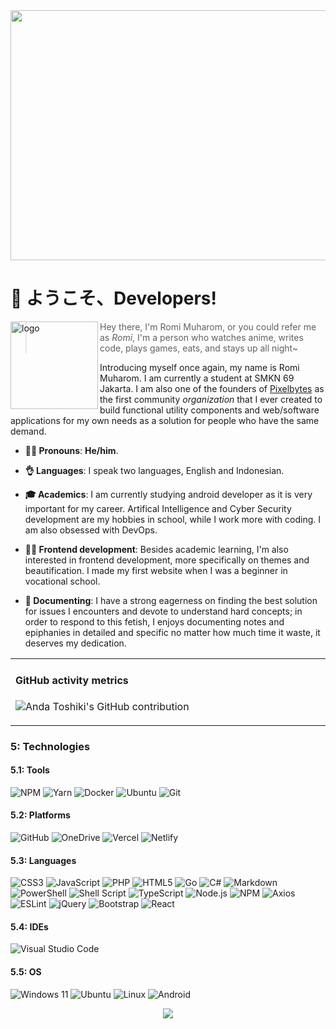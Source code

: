 <img src="https://cardivo.vercel.app/api?name=Romi%20Muharom&description=Hi,%20Im%20Romi%20Muharom%20and%20i%20love%20Coding&image=https://avatars.githubusercontent.com/u/121702894?v=4&usqp=CAU&usqp=CAU&backgroundColor=%23ecf0f1&instagram=romi_muh05&github=Leuthra&pattern=leaf&colorPattern=%23eaeaea" width="1538" height="400"/>

# 👋 ようこそ、Developers!

<img src="https://avatars.githubusercontent.com/u/121702894?v=4" alt="logo" width="140" height="140" align="left" />

> Hey there, I'm Romi Muharom, or you could refer me as _Romi_, I'm a person who watches anime, writes code, plays games, eats, and stays up all night~

Introducing myself once again, my name is Romi Muharom. I am currently a student at SMKN 69 Jakarta. I am also one of the founders of [Pixelbytes](https://github.com/pixlbytes) as the first community _organization_ that I ever created to build functional utility components and web/software applications for my own needs as a solution for people who have the same demand.

- **🤷‍♀️ Pronouns**: **He/him**.

- **👌 Languages**: I speak two languages, English and Indonesian.

- **🎓 Academics**: I am currently studying android developer as it is very important for my career. Artifical Intelligence and Cyber Security development are my hobbies in school, while I work more with coding. I am also obsessed with DevOps.

- **👩‍💻 Frontend development**: Besides academic learning, I'm also interested in frontend development, more specifically on themes and beautification. I made my first website when I was a beginner in vocational school.

- **📃 Documenting**: I have a strong eagerness on finding the best solution for issues I encounters and devote to understand hard concepts; in order to respond to this fetish, I enjoys documenting notes and epiphanies in detailed and specific no matter how much time it waste, it deserves my dedication.

<table width="960px">
<tr>
<td valign="top" width="50%">

#### GitHub activity metrics

![Anda Toshiki's GitHub contribution](https://github-readme-activity-graph.vercel.app/graph?username=leuthra&theme=github-compact)
</td>
</tr>
</table>

### 5: Technologies

#### 5.1: Tools

![NPM](https://img.shields.io/badge/NPM-%23CB3837.svg?style=flat&logo=npm&logoColor=white) ![Yarn](https://img.shields.io/badge/yarn-%232C8EBB.svg?style=flat&logo=yarn&logoColor=white) ![Docker](https://img.shields.io/badge/-Docker-2496ED?logo=Docker&logoColor=FFF) ![Ubuntu](https://img.shields.io/badge/-Ubuntu-E95420?logo=Ubuntu&logoColor=FFF) ![Git](https://img.shields.io/badge/git-%23F05033.svg?style=flat&logo=git&logoColor=white)

#### 5.2: Platforms

![GitHub](https://img.shields.io/badge/github-%23121011.svg?style=flat&logo=github&logoColor=white) ![OneDrive](https://img.shields.io/badge/OneDrive-0078D4.svg?style=flat&logo=microsoftonedrive&logoColor=white) ![Vercel](https://img.shields.io/badge/vercel-%23000000.svg?style=flat&logo=vercel&logoColor=white) ![Netlify](https://img.shields.io/badge/netlify-%23000000.svg?style=flat&logo=netlify&logoColor=#00C7B7)
#### 5.3: Languages

![CSS3](https://img.shields.io/badge/css3-%231572B6.svg?style=flat&logo=css3&logoColor=white) ![JavaScript](https://img.shields.io/badge/javascript-%23323330.svg?style=flat&logo=javascript&logoColor=%23F7DF1E) ![PHP](https://img.shields.io/badge/php-%23777BB4.svg?style=flat&logo=php&logoColor=white) ![HTML5](https://img.shields.io/badge/html5-%23E34F26.svg?style=flat&logo=html5&logoColor=white) ![Go](https://img.shields.io/badge/go-%2300ADD8.svg?style=flat&logo=go&logoColor=white) ![C#](https://img.shields.io/badge/c%23-%23239120.svg?style=flat&logo=c-sharp&logoColor=white) ![Markdown](https://img.shields.io/badge/markdown-%23000000.svg?style=flat&logo=markdown&logoColor=white) ![PowerShell](https://img.shields.io/badge/PowerShell-%235391FE.svg?style=flat&logo=powershell&logoColor=white) ![Shell Script](https://img.shields.io/badge/shell_script-%23121011.svg?style=flat&logo=gnu-bash&logoColor=white) ![TypeScript](https://img.shields.io/badge/-TypeScript-C0C0C0?logo=TypeScript&logoColor=3178C6) ![Node.js](https://img.shields.io/badge/-Node.js-D3D3D3?logo=Node.js&logoColor=339933) ![NPM](https://img.shields.io/badge/-NPM-C0C0C0?logo=npm&logoColor=CB3837) ![Axios](https://img.shields.io/badge/-Axios-C0C0C0?logo=Axios&logoColor=5A29E4) ![ESLint](https://img.shields.io/badge/-ESLint-C0C0C0?logo=ESLint&logoColor=4B32C3) ![jQuery](https://img.shields.io/badge/-jQuery-0769AD?logo=jQuery&logoColor=FFF) ![Bootstrap](https://img.shields.io/badge/-Bootstrap-7952B3?logo=Bootstrap&logoColor=FFF) ![React](https://img.shields.io/badge/react-%2320232a.svg?style=flat&logo=react&logoColor=%2361DAFB)

#### 5.4: IDEs

![Visual Studio Code](https://img.shields.io/badge/Visual%20Studio%20Code-0078d7.svg?style=flat&logo=visual-studio-code&logoColor=white)

#### 5.5: OS

![Windows 11](https://img.shields.io/badge/Windows%2011-%230079d5.svg?style=flat&logo=Windows%2011&logoColor=white) ![Ubuntu](https://img.shields.io/badge/Ubuntu-E95420?style=flat&logo=ubuntu&logoColor=white) ![Linux](https://img.shields.io/badge/Linux-FCC624?style=flat&logo=linux&logoColor=black) ![Android](https://img.shields.io/badge/Android-3DDC84?style=flat&logo=android&logoColor=white)

<p align="center">
    <img src="https://moe-counter.glitch.me/get/@leuthra:github?theme=rule34">
</p>
